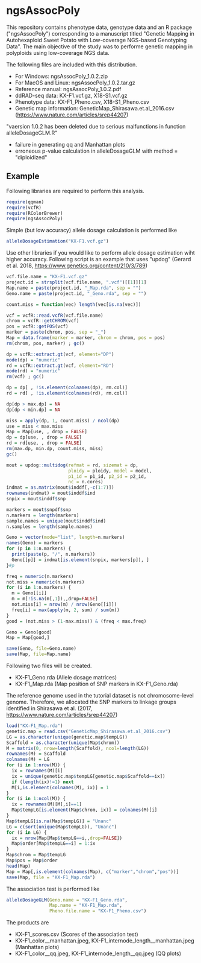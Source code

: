 # ngsAssocPoly
This repository contains phenotype data, genotype data and an R package ("ngsAssocPoly") corresponding to a manuscript titled "Genetic Mapping in Autohexaploid Sweet Potato with Low-coverage NGS-based Genotyping Data".
The main objective of the study was to performe genetic mapping in polyploids using low-coverage NGS data.

The following files are included with this distribution.

  - For Windows:   		ngsAssocPoly_1.0.2.zip
  - For MacOS and Linux:	ngsAssocPoly_1.0.2.tar.gz
  - Reference manual:	ngsAssocPoly_1.0.2.pdf
  - ddRAD-seq data:	KX-F1.vcf.gz, X18-S1.vcf.gz
  - Phenotype data: KX-F1_Pheno.csv, X18-S1_Pheno.csv
  - Genetic map information: GeneticMap_Shirasawa.et.al_2016.csv (https://www.nature.com/articles/srep44207)

<!-- end list -->

"vaersion 1.0.2 has been deleted due to serious malfunctions in function alleleDosageGLM.R"
  - failure in generating qq and Manhattan plots
  - erroneous p-value calculation in alleleDosageGLM with method = "diploidized"


<!-- end list -->


## Example

Following libraries are required to perform this analysis.
``` r
require(qqman)
require(vcfR)
require(RColorBrewer)
require(ngsAssocPoly)
```

Simple (but low accuracy) allele dosage calculation is performed like
``` r 
alleleDosageEstimation("KX-F1.vcf.gz")
```

Use other libraries if you would like to perform allele dosage estimation wiht higher accuracy.
Following script is an example that uses "updog" (Gerard et al. 2018, https://www.genetics.org/content/210/3/789)
``` r 
vcf.file.name = "KX-F1.vcf.gz"
project.id = strsplit(vcf.file.name, ".vcf")[[1]][1]
Map.name = paste(project.id, "_Map.rda", sep = "")
Geno.name = paste(project.id, "_Geno.rda", sep = "")

count.miss = function(vec) length(vec[is.na(vec)])

vcf = vcfR::read.vcfR(vcf.file.name)
chrom = vcfR::getCHROM(vcf)
pos = vcfR::getPOS(vcf)
marker = paste(chrom, pos, sep = "_")
Map = data.frame(marker = marker, chrom = chrom, pos = pos)
rm(chrom, pos, marker) ; gc()

dp = vcfR::extract.gt(vcf, element="DP")
mode(dp) = "numeric"
rd = vcfR::extract.gt(vcf, element="RD")
mode(rd) = "numeric"
rm(vcf) ; gc()

dp = dp[ , !is.element(colnames(dp), rm.col)]
rd = rd[ , !is.element(colnames(rd), rm.col)]

dp[dp > max.dp] = NA
dp[dp < min.dp] = NA

miss = apply(dp, 1, count.miss) / ncol(dp)
use = miss < max.miss
Map = Map[use, , drop = FALSE]
dp = dp[use, , drop = FALSE]
rd = rd[use, , drop = FALSE]
rm(max.dp, min.dp, count.miss, miss)
gc()

mout = updog::multidog(refmat = rd, sizemat = dp, 
                       ploidy = ploidy, model = model, 
                       p1_id = p1_id, p2_id = p2_id, 
                       nc = n.cores)
indmat = as.matrix(mout$inddf[,-c(1:7)])
rownames(indmat) = mout$inddf$ind
snpix = mout$inddf$snp

markers = mout$snpdf$snp
n.markers = length(markers)
sample.names = unique(mout$inddf$ind)
n.samples = length(sample.names)

Geno = vector(mode="list", length=n.markers)
names(Geno) = markers
for (p in 1:n.markers) {
  print(paste(p, "/", n.markers))
  Geno[[p]] = indmat[is.element(snpix, markers[p]), ]
}#p

freq = numeric(n.markers)
not.miss = numeric(n.markers)
for (i in 1:n.markers) {
  m = Geno[[i]]
  m = m[!is.na(m[,1]),,drop=FALSE]
  not.miss[i] = nrow(m) / nrow(Geno[[i]])
  freq[i] = max(apply(m, 2, sum) / sum(m))
}
good = (not.miss > (1-max.miss)) & (freq < max.freq)

Geno = Geno[good]
Map = Map[good,]

save(Geno, file=Geno.name)
save(Map, file=Map.name)
```

Following two files will be created.

  - KX-F1_Geno.rda (Allele dosage matrices)
  - KX-F1_Map.rda (Map position of SNP markers in KX-F1_Geno.rda)

<!-- end list -->

The reference genome used in the tutorial dataset is not chromosome-level genome.
Therefore, we allocated the SNP markers to linkage groups identified in Shirasawa et al. (2017, https://www.nature.com/articles/srep44207)
``` r
load("KX-F1_Map.rda")
genetic.map = read.csv("GeneticMap_Shirasawa.et.al_2016.csv")
LG = as.character(unique(genetic.map$tempLG))
Scaffold = as.character(unique(Map$chrom))
M = matrix(0, nrow=length(Scaffold), ncol=length(LG))
rownames(M) = Scaffold
colnames(M) = LG
for (i in 1:nrow(M)) {
  ix = rownames(M)[i]
  ix = unique(genetic.map$tempLG[genetic.map$Scaffold==ix])
  if (length(ix)!=1) next
  M[i,is.element(colnames(M), ix)] = 1
}
for (i in 1:ncol(M)) {
  ix = rownames(M)[M[,i]==1]
  Map$tempLG[is.element(Map$chrom, ix)] = colnames(M)[i]
}
Map$tempLG[is.na(Map$tempLG)] = "Unanc"
LG = c(sort(unique(Map$tempLG)), "Unanc")
for (i in LG) {
  ix = nrow(Map[Map$tempLG==i,,drop=FALSE])
  Map$order[Map$tempLG==i] = 1:ix
}
Map$chrom = Map$tempLG
Map$pos = Map$order
head(Map)
Map = Map[,is.element(colnames(Map), c("marker","chrom","pos"))]
save(Map, file = "KX-F1_Map.rda")
```

The association test is performed like
``` r
alleleDosageGLM(Geno.name = "KX-F1_Geno.rda",
                Map.name = "KX-F1_Map.rda",
                Pheno.file.name = "KX-F1_Pheno.csv")
```

The products are

  - KX-F1_scores.csv (Scores of the association test)
  - KX-F1_color__manhattan.jpeg, KX-F1_internode_length__manhattan.jpeg (Manhattan plots)
  - KX-F1_color__qq.jpeg, KX-F1_internode_length__qq.jpeg (QQ plots)

<!-- end list -->
